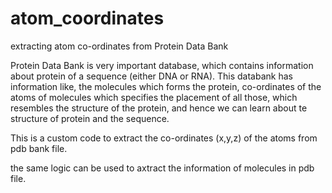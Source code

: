 # atom_coordinates
extracting atom co-ordinates from Protein Data Bank


Protein Data Bank is very important database, which contains information about protein of a sequence (either DNA or RNA).
This databank has information like, the molecules which forms the protein, co-ordinates of the atoms of molecules which specifies the placement of all those, which resembles  the structure of the protein, and hence we can learn about te structure of protein and the sequence.

This is a custom code to extract the co-ordinates (x,y,z) of the atoms from pdb bank file.

the same logic can be used to axtract the information of molecules in pdb file.
